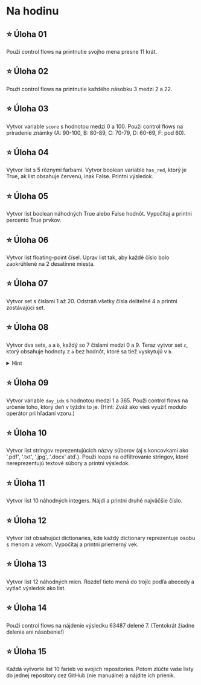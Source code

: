# Na hodinu

## ⭐ **Úloha 01**
Použi control flows na printnutie svojho mena presne 11 krát.

## ⭐ **Úloha 02**
Použi control flows na printnutie každého násobku 3 medzi 2 a 22.

## ⭐ **Úloha 03**
Vytvor variable `score` s hodnotou medzi 0 a 100. Použi control flows na priradenie známky (A: 90-100, B: 80-89, C: 70-79, D: 60-69, F: pod 60).

## ⭐ **Úloha 04**
Vytvor list s 5 rôznymi farbami. Vytvor boolean variable `has_red`, ktorý je True, ak list obsahuje červenú, inak False. Printni výsledok.

## ⭐ **Úloha 05**
Vytvor list boolean náhodných True alebo False hodnôt. Vypočítaj a printni percento True prvkov.

## ⭐ **Úloha 06**
Vytvor list floating-point čísel. Uprav list tak, aby každé číslo bolo zaokrúhlené na 2 desatinné miesta.

## ⭐ **Úloha 07**
Vytvor set s číslami 1 až 20. Odstráň všetky čísla deliteľné 4 a printni zostávajúci set.

## ⭐ **Úloha 08**
Vytvor dva sets, `a` a `b`, každý so 7 číslami medzi 0 a 9. Teraz vytvor set `c`, ktorý obsahuje hodnoty z `a` bez hodnôt, ktoré sa tiež vyskytujú v `b`. 


<details>
<summary>Hint</summary>
Hint: Spomeň si na [set operations](https://www.w3schools.com/python/python_operators.asp).
</details>


## ⭐ **Úloha 09**
Vytvor variable `day_idx` s hodnotou medzi 1 a 365. Použi control flows na určenie toho, ktorý deň v týždni to je. (Hint: Zváž ako vieš využiť modulo operátor pri hľadaní vzoru.)

## ⭐ **Úloha 10**
Vytvor list stringov reprezentujúcich názvy súborov (aj s koncovkami ako '.pdf', '.txt', '.jpg', '.docx' atď.). Použi loops na odfiltrovanie stringov, ktoré nereprezentujú textové súbory a printni výsledok.

## ⭐ **Úloha 11**
Vytvor list 10 náhodných integers. Nájdi a printni druhé najväčšie číslo.

## ⭐ **Úloha 12**
Vytvor list obsahujúci dictionaries, kde každý dictionary reprezentuje osobu s menom a vekom. Vypočítaj a printni priemerný vek.

## ⭐ **Úloha 13**
Vytvor list 12 náhodných mien. Rozdeľ tieto mená do trojíc podľa abecedy a vytlač výsledok ako list.

## ⭐ **Úloha 14**
Použi control flows na nájdenie výsledku 63487 delené 7. (Tentokrát žiadne delenie ani násobenie!)

## ⭐ **Úloha 15**
Každá vytvorte list 10 farieb vo svojich repositories. Potom zlúčte vaše listy do jednej repository cez GitHub (nie manuálne) a nájdite ich prienik.
